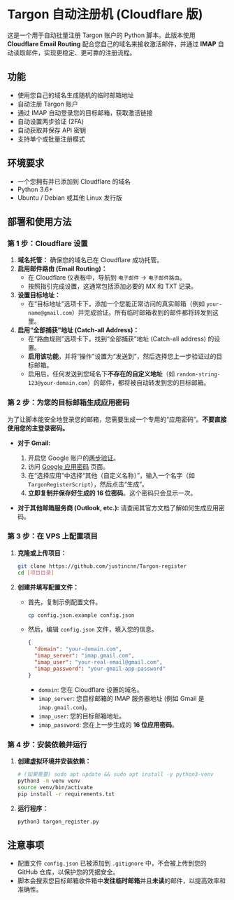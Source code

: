 # Targon 自动注册机 (Cloudflare 版)

这是一个用于自动批量注册 Targon 账户的 Python 脚本。此版本使用 **Cloudflare Email Routing** 配合您自己的域名来接收激活邮件，并通过 **IMAP** 自动读取邮件，实现更稳定、更可靠的注册流程。

## 功能

- 使用您自己的域名生成随机的临时邮箱地址
- 自动注册 Targon 账户
- 通过 IMAP 自动登录您的目标邮箱，获取激活链接
- 自动设置两步验证 (2FA)
- 自动获取并保存 API 密钥
- 支持单个或批量注册模式

## 环境要求

- 一个您拥有并已添加到 Cloudflare 的域名
- Python 3.6+
- Ubuntu / Debian 或其他 Linux 发行版

## 部署和使用方法

### 第 1 步：Cloudflare 设置

1.  **域名托管：** 确保您的域名已在 Cloudflare 成功托管。
2.  **启用邮件路由 (Email Routing)：**
    *   在 Cloudflare 仪表板中，导航到 `电子邮件` -> `电子邮件路由`。
    *   按照指引完成设置，这通常包括添加必要的 MX 和 TXT 记录。
3.  **设置目标地址：**
    *   在“目标地址”选项卡下，添加一个您能正常访问的真实邮箱（例如 `your-name@gmail.com`）并完成验证。所有临时邮箱收到的邮件都将转发到这里。
4.  **启用“全部捕获”地址 (Catch-all Address)：**
    *   在“路由规则”选项卡下，找到“全部捕获”地址 (Catch-all address) 的设置。
    *   **启用该功能**，并将“操作”设置为“发送到”，然后选择您上一步验证过的目标邮箱。
    *   启用后，任何发送到您域名下**不存在的自定义地址**（如 `random-string-123@your-domain.com`）的邮件，都将被自动转发到您的目标邮箱。

### 第 2 步：为您的目标邮箱生成应用密码

为了让脚本能安全地登录您的邮箱，您需要生成一个专用的“应用密码”。**不要直接使用您的主登录密码。**

-   **对于 Gmail:**
    1.  开启您 Google 账户的[两步验证](https://myaccount.google.com/security)。
    2.  访问 [Google 应用密码](https://myaccount.google.com/apppasswords) 页面。
    3.  在“选择应用”中选择“其他（自定义名称）”，输入一个名字（如 `TargonRegisterScript`），然后点击“生成”。
    4.  **立即复制并保存好生成的 16 位密码**。这个密码只会显示一次。

-   **对于其他邮箱服务商 (Outlook, etc.):** 请查阅其官方文档了解如何生成应用密码。

### 第 3 步：在 VPS 上配置项目

1.  **克隆或上传项目：**
    ```bash
    git clone https://github.com/justincnn/Targon-register
    cd [项目目录]
    ```

2.  **创建并填写配置文件：**
    *   首先，复制示例配置文件。
        ```bash
        cp config.json.example config.json
        ```
    *   然后，编辑 `config.json` 文件，填入您的信息。
        ```json
        {
          "domain": "your-domain.com",
          "imap_server": "imap.gmail.com",
          "imap_user": "your-real-email@gmail.com",
          "imap_password": "your-gmail-app-password"
        }
        ```
        -   `domain`: 您在 Cloudflare 设置的域名。
        -   `imap_server`: 您目标邮箱的 IMAP 服务器地址 (例如 Gmail 是 `imap.gmail.com`)。
        -   `imap_user`: 您的目标邮箱地址。
        -   `imap_password`: 您在上一步生成的 **16 位应用密码**。

### 第 4 步：安装依赖并运行

1.  **创建虚拟环境并安装依赖：**
    ```bash
    # (如果需要) sudo apt update && sudo apt install -y python3-venv
    python3 -m venv venv
    source venv/bin/activate
    pip install -r requirements.txt
    ```

2.  **运行程序：**
    ```bash
    python3 targon_register.py
    ```

## 注意事项

- 配置文件 `config.json` 已被添加到 `.gitignore` 中，不会被上传到您的 GitHub 仓库，以保护您的凭据安全。
- 脚本会搜索您目标邮箱收件箱中**发往临时邮箱**并且**未读**的邮件，以提高效率和准确性。